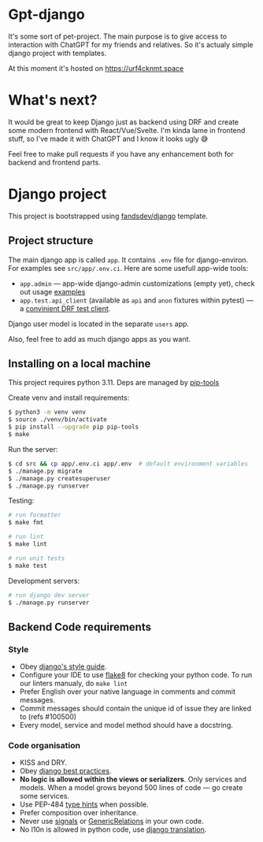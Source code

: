 # Gpt-django

It's some sort of pet-project. The main purpose is to give access to interaction with ChatGPT for my friends and relatives.
So it's actualy simple django project with templates. 

At this moment it's hosted on https://urf4cknmt.space

# What's next?

It would be great to keep Django just as backend using DRF and create some modern frontend with React/Vue/Svelte. 
I'm kinda lame in frontend stuff, so I've made it with ChatGPT and I know it looks ugly 😅

Feel free to make pull requests if you have any enhancement both for backend and frontend parts.

# Django project

This project is bootstrapped using [fandsdev/django](http://github.com/fandsdev/django) template.

## Project structure

The main django app is called `app`. It contains `.env` file for django-environ. For examples see `src/app/.env.ci`. Here are some usefull app-wide tools:
* `app.admin` — app-wide django-admin customizations (empty yet), check out usage [examples](https://github.com/f213/django/tree/master/%7B%7Bcookiecutter.project_slug%7D%7D/src/app/admin)
* `app.test.api_client` (available as `api` and `anon` fixtures within pytest) — a [convinient DRF test client](https://github.com/f213/django/blob/master/%7B%7Bcookiecutter.project_slug%7D%7D/src/users/tests/tests_whoami.py#L6-L16).

Django user model is located in the separate `users` app.

Also, feel free to add as much django apps as you want.

## Installing on a local machine
This project requires python 3.11. Deps are managed by [pip-tools](https://github.com/jazzband/pip-tools)

Create venv and install requirements:

```bash
$ python3 -m venv venv
$ source ./venv/bin/activate
$ pip install --upgrade pip pip-tools
$ make
```

Run the server:

```bash
$ cd src && cp app/.env.ci app/.env  # default environment variables
$ ./manage.py migrate
$ ./manage.py createsuperuser
$ ./manage.py runserver
```

Testing:
```bash
# run formatter
$ make fmt

# run lint
$ make lint

# run unit tests
$ make test
```

Development servers:

```bash
# run django dev server
$ ./manage.py runserver

```

## Backend Code requirements

### Style

* Obey [django's style guide](https://docs.djangoproject.com/en/dev/internals/contributing/writing-code/coding-style/#model-style).
* Configure your IDE to use [flake8](https://pypi.python.org/pypi/flake8) for checking your python code. To run our linters manualy, do `make lint`
* Prefer English over your native language in comments and commit messages.
* Commit messages should contain the unique id of issue they are linked to (refs #100500)
* Every model, service and model method should have a docstring.

### Code organisation

* KISS and DRY.
* Obey [django best practices](http://django-best-practices.readthedocs.io/en/latest/index.html).
* **No logic is allowed within the views or serializers**. Only services and models. When a model grows beyond 500 lines of code — go create some services.
* Use PEP-484 [type hints](https://www.python.org/dev/peps/pep-0484/) when possible.
* Prefer composition over inheritance.
* Never use [signals](https://docs.djangoproject.com/en/dev/topics/signals/) or [GenericRelations](https://docs.djangoproject.com/en/dev/ref/contrib/contenttypes/) in your own code.
* No l10n is allowed in python code, use [django translation](https://docs.djangoproject.com/en/dev/topics/i18n/translation/).
